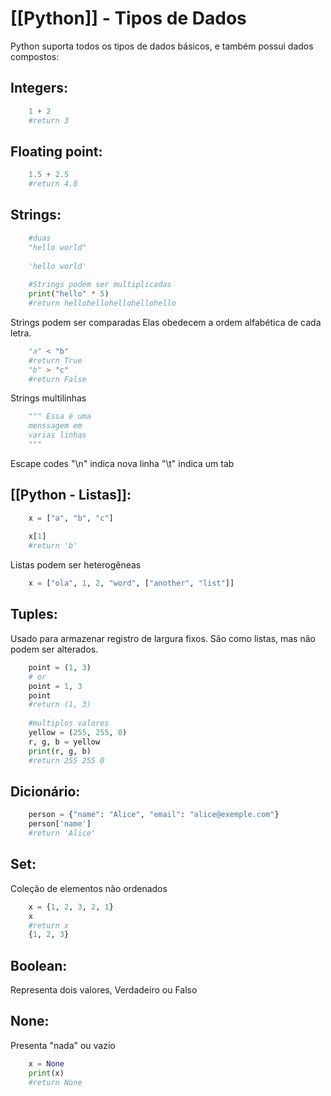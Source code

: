 # [[Python]] - Tipos de Dados
Python suporta todos os tipos de dados básicos, e também possui dados compostos:
## Integers:
```python
	1 + 2
	#return 3
```

## Floating point:
```python
	1.5 + 2.5
	#return 4.0
```

## Strings:
```python
	#duas
	"hello world"
	
	'hello world'
	
	#Strings podem ser multiplicadas
	print("hello" * 5)
	#return hellohellohellohellohello
```

Strings podem ser comparadas
Elas obedecem a ordem alfabética de cada letra.
```python
	"a" < "b"
	#return True
	"b" > "c"
	#return False
```

Strings multilinhas
```python
	""" Essa é uma
	menssagem em
	varias linhas
	"""
```

Escape codes
"\n" indica nova linha
"\t" indica um tab

## [[Python - Listas]]:
```python
	x = ["a", "b", "c"]
	
	x[1]
	#return 'b'
```
Listas podem ser heterogêneas
```python
	x = ["ola", 1, 2, "word", ["another", "list"]]
```

## Tuples:
Usado para armazenar registro de largura fixos. São como listas, mas não podem ser alterados.
```python
	point = (1, 3)
	# or
	point = 1, 3
	point
	#return (1, 3)
	
	#multiplos valores
	yellow = (255, 255, 0)
	r, g, b = yellow
	print(r, g, b)
	#return 255 255 0
```

## Dicionário:
```python
	person = {"name": "Alice", "email": "alice@exemple.com"}
	person['name']
	#return 'Alice'
```

## Set:
Coleção de elementos não ordenados
```python
	x = {1, 2, 3, 2, 1}
	x
	#return x
	{1, 2, 3}
```

## Boolean:
Representa dois valores, Verdadeiro ou Falso

## None:
Presenta "nada" ou vazio
```python
	x = None
	print(x)
	#return None
```